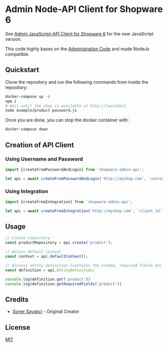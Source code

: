 # Admin Node-API Client for Shopware 6

See [Admin JavaScript-API Client for Shopware 6](https://github.com/thomaspeissl/js-shopware-admin-api-client) for the new JavaScript version.

This code highly bases on the [Administration Code](https://github.com/shopware/platform/tree/745f1f7aaa5c47d123e04b5b5b93b81161eae19a/src/Administration/Resources/app/administration/src/core/data-new) and made NodeJs compatible.

## Quickstart

Clone the repository and run the following commands from inside the repository:

```bash
docker-compose up -d
npm i
# Wait until the shop is available at http://localhost
node example/product-password.js
```

Once you are done, you can stop the docker container with:

```bash
docker-compose down
```

## Creation of API Client

### Using Username and Password

```js
import {createFromPasswordAndLogin} from 'shopware-admin-api';

let api = await createFromPasswordAndLogin('http://myshop.com', 'username', 'password', 1);
```

### Using Integration

```js
import {createFromIntegration} from 'shopware-admin-api';

let api = await createFromIntegration('http://myshop.com', 'client_id', 'client_secret', 1);
```


## Usage

```js
// Create repository
const productRepository = api.create('product');

// Access default context
const context = api.defaultContext();

// Acccess entity definition (contains the schema, required fields etc.)
const definition = api.EntityDefinition;

console.log(definition.get('product'))
console.log(definition.getRequiredFields('product'))
```

## Credits

- [Soner Sayakci](https://github.com/shyim) - Original Creator

## License

[MIT](LICENSE.md)
